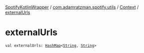 [SpotifyKotlinWrapper](../../index.md) / [com.adamratzman.spotify.utils](../index.md) / [Context](index.md) / [externalUrls](./external-urls.md)

# externalUrls

`val externalUrls: `[`HashMap`](https://kotlinlang.org/api/latest/jvm/stdlib/kotlin.collections/-hash-map/index.html)`<`[`String`](https://kotlinlang.org/api/latest/jvm/stdlib/kotlin/-string/index.html)`, `[`String`](https://kotlinlang.org/api/latest/jvm/stdlib/kotlin/-string/index.html)`>`